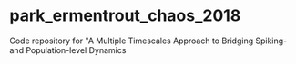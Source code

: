 # park_ermentrout_chaos_2018
Code repository for "A Multiple Timescales Approach to Bridging Spiking- and Population-level Dynamics
